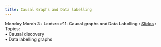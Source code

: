 ```yaml
---
title: Causal Graphs and Data labelling
---
```


Monday March 3
: Lecture #11: Causal graphs and Data Labelling
  : [Slides](https://docs.google.com/presentation/d/1ZvWiDhNXN4mLgwvkOUhQoXZr8YaukCIH/edit?usp=sharing&ouid=107445138954532774881&rtpof=true&sd=true)
: Topics: <br> &#x2022; Causal discovery <br> &#x2022; Data labelling graphs

